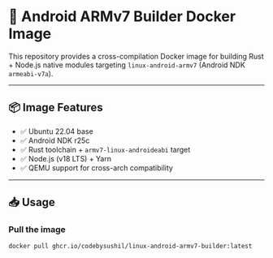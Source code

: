 # 🐳 Android ARMv7 Builder Docker Image

This repository provides a cross-compilation Docker image for building Rust + Node.js native modules targeting `linux-android-armv7` (Android NDK `armeabi-v7a`).

---

## 📦 Image Features

- ✅ Ubuntu 22.04 base
- ✅ Android NDK r25c
- ✅ Rust toolchain + `armv7-linux-androideabi` target
- ✅ Node.js (v18 LTS) + Yarn
- ✅ QEMU support for cross-arch compatibility

---

## 📥 Usage

### Pull the image

```bash
docker pull ghcr.io/codebysushil/linux-android-armv7-builder:latest
